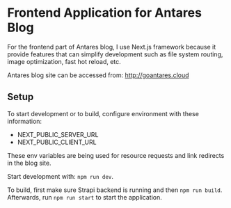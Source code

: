 # Frontend Application for Antares Blog
For the frontend part of Antares blog, I use Next.js framework because it provide features that can simplify development such as file system routing, image optimization, fast hot reload, etc.

Antares blog site can be accessed from:
http://goantares.cloud

## Setup
To start development or to build, configure environment with these information:
- NEXT_PUBLIC_SERVER_URL
- NEXT_PUBLIC_CLIENT_URL

These env variables are being used for resource requests and link redirects in the blog site.

Start development with: `npm run dev`.

To build, first make sure Strapi backend is running and then `npm run build`. Afterwards, run `npm run start` to start the application.